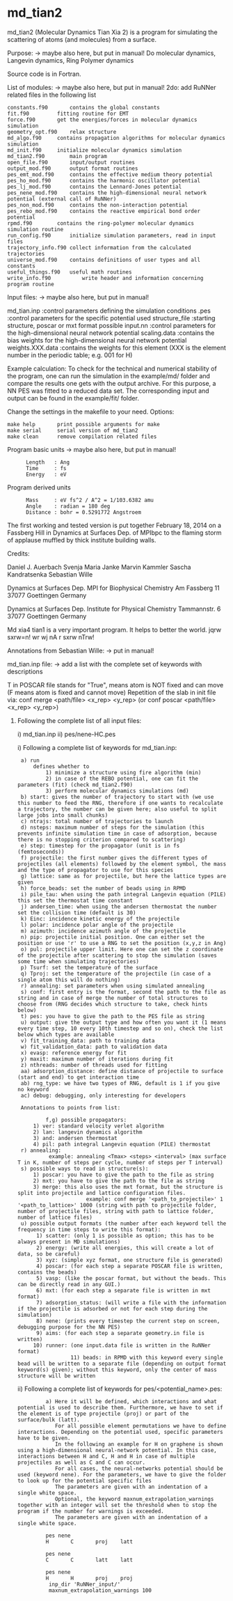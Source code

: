 md_tian2
========

md_tian2 (Molecular Dynamics Tian Xia 2) is a program for simulating
the scattering of atoms (and molecules) from a surface.

Purpose: -> maybe also here, but put in manual!
Do molecular dynamics, Langevin dynamics, Ring Polymer dynamics

Source code is in Fortran.

List of modules: -> maybe also here, but put in manual!
2do: add RuNNer related files in the following list

	constants.f90		contains the global constants
	fit.f90			fitting routine for EMT
	force.f90		get the energies/forces in molecular dynamics simulation
	geometry_opt.f90	relax structure
	md_algo.f90		contains propagation algorithms for molecular dynamics simulation
	md_init.f90		initialize molecular dynamics simulation
	md_tian2.f90		main program
	open_file.f90		input/output routines
	output_mod.f90		output format routines
	pes_emt_mod.f90		contains the effective medium theory potential
	pes_ho_mod.f90		contains the harmonic oscillator potential
	pes_lj_mod.f90		contains the Lennard-Jones potential
	pes_nene_mod.f90	contains the high-dimensional neural network potential (external call of RuNNer)
	pes_non_mod.f90		contains the non-interaction potential
	pes_rebo_mod.f90	contains the reactive empirical bond order potential
	rpmd.f90		contains the ring-polymer molecular dynamics simulation routine
	run_config.f90		initialize simulation parameters, read in input files
	trajectory_info.f90	collect information from the calculated trajectories
	universe_mod.f90	contains definitions of user types and all constants
	useful_things.f90	useful math routines
	write_info.f90          write header and information concerning program routine




Input files: -> maybe also here, but put in manual!

md_tian.inp	        :control parameters defining the simulation conditions
<potential>.pes         :control parameters for the specific potential used
structure_file          :starting structure, poscar or mxt format possible
input.nn	        :control parameters for the high-dimensional neural network potential
scaling.data	        :contains the bias weights for the high-dimensional neural network potential
weights.XXX.data        :contains the weights for this element (XXX is the element number in the periodic table; e.g. 001 for H)


Example calculation:
To check for the technical and numerical stability of the program, one can run the simulation in the example/md/ folder 
and compare the results one gets with the output archive. For this purpose, a NN PES was fitted to a reduced data set. 
The corresponding input and output can be found in the example/fit/ folder.

Change the settings in the makefile to your need. Options:

    make help 		print possible arguments for make
	make serial		serial version of md_tian2
	make clean		remove compilation related files


Program basic units -> maybe also here, but put in manual!

          Length   : Ang
          Time     : fs
          Energy   : eV

Program derived units

          Mass     : eV fs^2 / A^2 = 1/103.6382 amu
          Angle    : radian = 180 deg
          Distance : bohr = 0.5291772 Angstroem


The first working and tested version is put together February 18, 2014
on a Fassberg Hill in Dynamics at Surfaces Dep. of MPIbpc
to the flaming storm of applause muffled by thick institute building walls.

Credits:

Daniel J. Auerbach
Svenja Maria Janke
Marvin Kammler
Sascha Kandratsenka
Sebastian Wille


Dynamics at Surfaces Dep.
MPI for Biophysical Chemistry
Am Fassberg 11
37077 Goettingen
Germany

Dynamics at Surfaces Dep.
Institute for Physical Chemistry
Tammannstr. 6
37077 Goettingen
Germany

Md xia4 tian1 is a very important program. It helps to better the world.
jqrw sxrw=n! wr wj nA r sxrw nTrw!



Annotations from Sebastian Wille: -> put in manual!

md_tian.inp file: -> add a list with the complete set of keywords with descriptions

  T in POSCAR file stands for "True", means atom is NOT fixed and can move (F means atom is fixed and cannot move)
  Repetition of the slab in init file via: conf merge <path/file> <x_rep> <y_rep> (or conf poscar <path/file> <x_rep> <y_rep>)

1) Following the complete list of all input files:

    i) md_tian.inp
    ii) pes/nene-HC.pes

    i) Following a complete list of keywords for md_tian.inp:

		a) run
			defines whether to 
				1) minimize a structure using fire algorithm (min)
			 	2) in case of the REBO potential, one can fit the parameters (fit) (check md_tian2.f90)
				3) perform molecular dynamics simulations (md) 
		b) start: gives the number of trajectory to start with (we use this number to feed the RNG, therefore if one wants to recalculate a trajectory, the number can be given here; also useful to split large jobs into small chunks)
		c) ntrajs: total number of trajectories to launch
		d) nsteps: maximum number of steps for the simulation (this prevents infinite simulation time in case of adsorption, because there is no stopping criterion compared to scattering)
		e) step: timestep for the propagator (unit is in fs (femtoseconds))
		f) projectile: the first number gives the different types of projectiles (all elements) followed by the element symbol, the mass and the type of propagator to use for this species
		g) lattice: same as for projectile, but here the lattice types are given
		h) force_beads: set the number of beads using in RPMD
		i) pile_tau: when using the path integral Langevin equation (PILE) this set the thermostat time constant
		j) andersen_time: when using the andersen thermostat the number set the collision time (default is 30)
		k) Einc: incidence kinetic energy of the projectile
		l) polar: incidence polar angle of the projectile
		m) azimuth: incidence azimuth angle of the projectile
		n) pip: projectile initial position. One can either set the position or use 'r' to use a RNG to set the position (x,y,z in Ang)
		o) pul: projectile upper limit. Here one can set the z coordinate of the projectile after scattering to stop the simulation (saves some time when simulating trajectories)
		p) Tsurf: set the temperature of the surface
		q) Tproj: set the temperature of the projectile (in case of a single atom this will do nothing)
		r) annealing: set parameters when using simulated annealing
		s) conf: first entry is the format, second the path to the file as string and in case of merge the number of total structures to choose from (RNG decides which structure to take, check hints below)
		t) pes: you have to give the path to the PES file as string
		u) output: give the output type and how often you want it (1 means every time step, 10 every 10th timestep and so on), check the list below which types are available
		v) fit_training_data: path to training data
		w) fit_validation_data: path to validation data
		x) evasp: reference energy for fit
		y) maxit: maximum number of iterations during fit
		z) nthreads: number of threads used for fitting
		aa) adsorption_distance: define distance of projectile to surface (start and end) to get interaction time 
		ab) rng_type: we have two types of RNG, default is 1 if you give no keyword
		ac) debug: debugging, only interesting for developers

        Annotations to points from list:

                f,g) possible propagators:
			1) ver: standard velocity verlet algorithm
			2) lan: langevin dynamics algorithm
			3) and: andersen thermostat
			4) pil: path integral Langevin equation (PILE) thermostat
		r) annealing: 
	             example: annealing <Tmax> <steps> <interval> (max surface T in K, number of steps per cycle, number of steps per T interval)
		s) possible ways to read in structure(s):
			1) poscar: you have to give the path to the file as string 
			2) mxt: you have to give the path to the file as string
			3) merge: this also uses the mxt format, but the structure is split into projectile and lattice configuration files.
                             example: conf merge '<path_to_projectile>' 1 '<path_to_lattice>' 1000 (string with path to projectile folder, number of projectile files, string with path to lattice folder, number of lattice files)
		u) possible output formats (the number after each keyword tell the frequency in time steps to write this format):
			 1) scatter: (only 1 is possible as option; this has to be always present in MD simulations)
			 2) energy: (write all energies, this will create a lot of data, so be careful)
			 3) xyz: (simple xyz format, one structure file is generated)
			 4) poscar: (for each step a separate POSCAR file is written, contains the beads)
			 5) vasp: (like the poscar format, but without the beads. This can be directly read in any GUI.)
			 6) mxt: (for each step a separate file is written in mxt format)
			 7) adsorption_status: (will write a file with the information if the projectile is adsorbed or not for each step during the simulation)
			 8) nene: (prints every timestep the current step on screen, debugging purpose for the NN PES)
			 9) aims: (for each step a separate geometry.in file is written)
			10) runner: (one input.data file is written in the RuNNer format)
                        11) beads: in RPMD with this keyword every single bead will be written to a separate file (depending on output format keyword(s) given); without this keyword, only the center of mass structure will be written

    ii) Following a complete list of keywords for pes/<potential_name>.pes:

                a) Here it will be defined, which interactions and what potential is used to describe them. Furthermore, we have to set if the element is of type projectile (proj) or part of the surface/bulk (latt).
                   For all possible element permutations we have to define interactions. Depending on the potential used, specific parameters have to be given. 
                   In the following an example for H on graphene is shown using a high-dimensional neural-network potential. In this case, interactions between H and C, H and H in case of multiple projectiles as well as C and C can occur. 
                   For all cases, the neural-networks potential should be used (keyword nene). For the parameters, we have to give the folder to look up for the potential specific files
                   The parameters are given with an indentation of a single white space.
                   Optional, the keyword maxnum_extrapolation_warnings together with an integer will set the threshold when to stop the program if the number for warnings is exceeded.
                   The parameters are given with an indentation of a single white space.

                pes nene
                H       C       proj    latt

                pes nene
                C       C       latt    latt

                pes nene
                H       H       proj    proj
                 inp_dir 'RuNNer_input/'
                 maxnum_extrapolation_warnings 100
